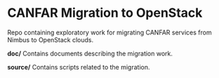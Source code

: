 # CANFAR Migration to OpenStack

Repo containing exploratory work for migrating CANFAR services from Nimbus to OpenStack clouds.

**doc/** Contains documents describing the migration work.

**source/** Contains scripts related to the migration.
